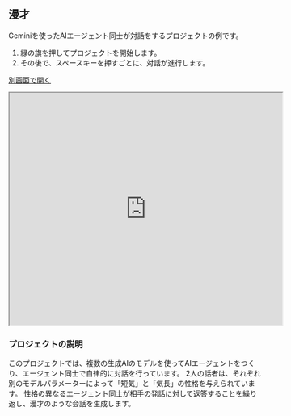 ## 漫才

Geminiを使ったAIエージェント同士が対話をするプロジェクトの例です。

1. 緑の旗を押してプロジェクトを開始します。
2. その後で、スペースキーを押すごとに、対話が進行します。

[別画面で開く](https://xcratch.github.io/editor#https://yokobond.github.io/xcx-gai/docs/ja/gai-comic_dialogue-ja.sb3)

<iframe src="https://xcratch.github.io/editor/player#https://yokobond.github.io/xcx-gai/docs/ja/gai-comic_dialogue-ja.sb3" width="540px" height="460px"></iframe>

### プロジェクトの説明
このプロジェクトでは、複数の生成AIのモデルを使ってAIエージェントをつくり、エージェント同士で自律的に対話を行っています。
2人の話者は、それぞれ別のモデルパラメーターによって「短気」と「気長」の性格を与えられています。
性格の異なるエージェント同士が相手の発話に対して返答することを繰り返し、漫才のような会話を生成します。

